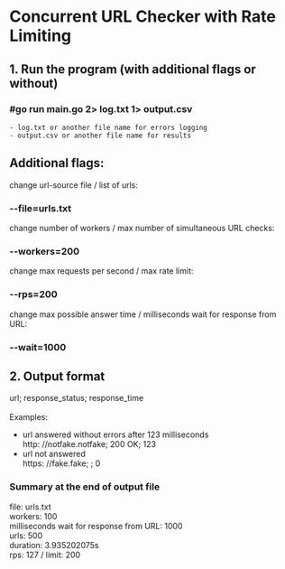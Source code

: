 # Concurrent URL Checker with Rate Limiting
## 1. Run the program (with additional flags or without)<br>
###  #go run main.go 2> log.txt 1> output.csv
    - log.txt or another file name for errors logging
    - output.csv or another file name for results
##  Additional flags:
change url-source file / list of urls:
###    --file=urls.txt<br>
change number of workers / max number of simultaneous URL checks:
###    --workers=200<br>
change max requests per second / max rate limit:
###    --rps=200<br>
change max possible answer time / milliseconds wait for response from URL:
###   --wait=1000<br>

## 2. Output format
url; response_status; response_time<br><br>
Examples: <br>
- url answered without errors after 123 milliseconds<br>
  http: //notfake.notfake; 200 OK; 123<br>
- url not answered <br>
  https: //fake.fake; ; 0<br>

### Summary at the end of output file
file:  urls.txt<br>
workers:  100<br>
milliseconds wait for response from URL:  1000<br>
urls:  500 <br>
duration: 3.935202075s <br>
rps: 127  / limit:  200 <br>

